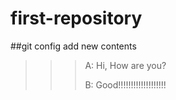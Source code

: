 # first-repository
##git config
add new contents
>>> A: Hi, How are you?
>>>
>>> B: Good!!!!!!!!!!!!!!!!!!!
